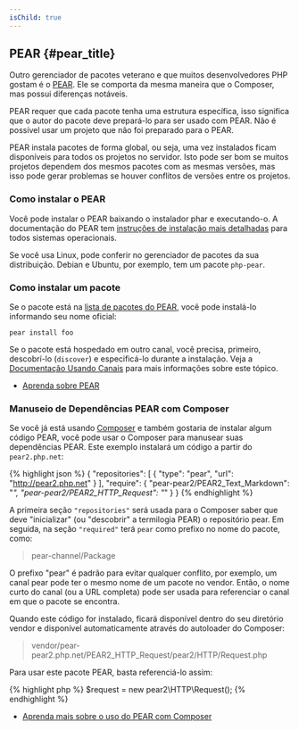```yaml
---
isChild: true
---
```


## PEAR {#pear_title}

Outro gerenciador de pacotes veterano e que muitos desenvolvedores PHP gostam é o [PEAR][1]. Ele se comporta da mesma
maneira que o Composer, mas possui diferenças notáveis.

PEAR requer que cada pacote tenha uma estrutura específica, isso significa que o autor do pacote deve prepará-lo para
ser usado com PEAR. Não é possível usar um projeto que não foi preparado para o PEAR.

PEAR instala pacotes de forma global, ou seja, uma vez instalados ficam disponíveis para todos os projetos no servidor.
Isto pode ser bom se muitos projetos dependem dos mesmos pacotes com as mesmas versões, mas isso pode gerar problemas se
houver conflitos de versões entre os projetos.

### Como instalar o PEAR

Você pode instalar o PEAR baixando o instalador phar e executando-o. A documentação do PEAR tem [instruções de
instalação mais detalhadas][2] para todos sistemas operacionais.

Se você usa Linux, pode conferir no gerenciador de pacotes da sua distribuição. Debian e Ubuntu, por exemplo, tem um
pacote `php-pear`.

### Como instalar um pacote

Se o pacote está na [lista de pacotes do PEAR][3], você pode instalá-lo informando seu nome oficial:

    pear install foo

Se o pacote está hospedado em outro canal, você precisa, primeiro, descobrí-lo (`discover`) e especificá-lo
durante a instalação. Veja a [Documentação Usando Canais][4] para mais informações sobre este tópico.

* [Aprenda sobre PEAR][1]

### Manuseio de Dependências PEAR com Composer

Se você já está usando [Composer][5] e também gostaria de instalar algum código PEAR, você pode usar o Composer para
manusear suas dependências PEAR. Este exemplo instalará um código a partir do `pear2.php.net`:

{% highlight json %}
{
    "repositories": [
        {
            "type": "pear",
            "url": "http://pear2.php.net"
        }
    ],
    "require": {
        "pear-pear2/PEAR2_Text_Markdown": "*",
        "pear-pear2/PEAR2_HTTP_Request": "*"
    }
}
{% endhighlight %}

A primeira seção `"repositories"` será usada para o Composer saber que deve "inicializar" (ou "descobrir" a termilogia
PEAR) o repositório pear. Em seguida, na seção `"required"` terá `pear` como prefixo no nome do pacote, como:

> pear-channel/Package

O prefixo "pear" é padrão para evitar qualquer conflito, por exemplo, um canal pear pode ter o mesmo nome de um pacote
no vendor. Então, o nome curto do canal (ou a URL completa) pode ser usada para referenciar o canal em que o pacote se
encontra.

Quando este código for instalado, ficará disponível dentro do seu diretório vendor e disponível automaticamente através
do autoloader do Composer:

> vendor/pear-pear2.php.net/PEAR2_HTTP_Request/pear2/HTTP/Request.php

Para usar este pacote PEAR, basta referenciá-lo assim:

{% highlight php %}
$request = new pear2\HTTP\Request();
{% endhighlight %}

* [Aprenda mais sobre o uso do PEAR com Composer][6]

[1]: http://pear.php.net/
[2]: http://pear.php.net/manual/en/installation.getting.php
[3]: http://pear.php.net/packages.php
[4]: http://pear.php.net/manual/en/guide.users.commandline.channels.php
[5]: /#composer_and_packagist
[6]: http://getcomposer.org/doc/05-repositories.md#pear
